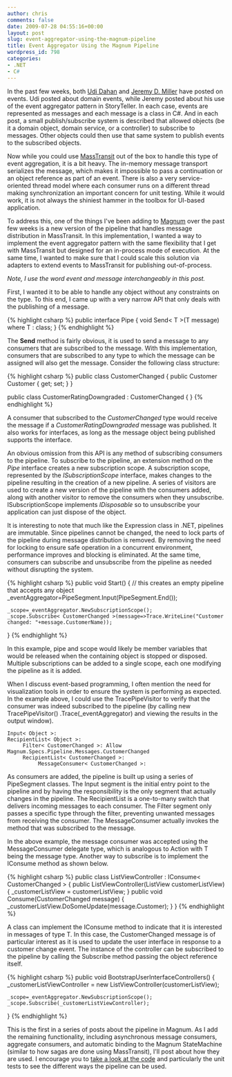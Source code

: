 ```yaml
---
author: chris
comments: false
date: 2009-07-28 04:55:16+00:00
layout: post
slug: event-aggregator-using-the-magnum-pipeline
title: Event Aggregator Using the Magnum Pipeline
wordpress_id: 798
categories:
- .NET
- C#
---
```


In the past few weeks, both [Udi Dahan](http://www.udidahan.com/2009/06/14/domain-events-salvation/) and [Jeremy D. Miller](http://codebetter.com/blogs/jeremy.miller/archive/2009/07/23/how-i-m-using-the-event-aggregator-pattern-in-storyteller.aspx) have posted on events. Udi posted about domain events, while Jeremy posted about his use of the event aggregator pattern in StoryTeller. In each case, events are represented as messages and each message is a class in C#. And in each post, a small publish/subscribe system is described that allowed objects (be it a domain object, domain service, or a controller) to subscribe to messages. Other objects could then use that same system to publish events to the subscribed objects.





Now while you could use [MassTransit](http://code.google.com/p/masstransit/) out of the box to handle this type of event aggregation, it is a bit heavy. The in-memory message transport serializes the message, which makes it impossible to pass a continuation or an object reference as part of an event. There is also a very service-oriented thread model where each consumer runs on a different thread making synchronization an important concern for unit testing. While it would work, it is not always the shiniest hammer in the toolbox for UI-based application.





To address this, one of the things I've been adding to [Magnum](http://code.google.com/p/magnum/) over the past few weeks is a new version of the pipeline that handles message distribution in MassTransit. In this implementation, I wanted a way to implement the event aggregator pattern with the same flexibility that I get with MassTransit but designed for an in-process mode of execution. At the same time, I wanted to make sure that I could scale this solution via adapters to extend events to MassTransit for publishing out-of-process.





_Note, I use the word event and message interchangeably in this post._





First, I wanted it to be able to handle any object without any constraints on the type. To this end, I came up with a very narrow API that only deals with the publishing of a message.



{% highlight csharp %}
public interface Pipe
{
	void Send< T >(T message) where T : class;
}
{% endhighlight %}



The **Send** method is fairly obvious, it is used to send a message to any consumers that are subscribed to the message. With this implementation, consumers that are subscribed to any type to which the message can be assigned will also get the message. Consider the following class structure:



{% highlight csharp %}
public class CustomerChanged
{
	public Customer Customer { get; set; }
}

public class CustomerRatingDowngraded : 
	CustomerChanged
{
}
{% endhighlight %}



A consumer that subscribed to the _CustomerChanged_ type would receive the message if a _CustomerRatingDowngraded_ message was published. It also works for interfaces, as long as the message object being published supports the interface.





An obvious omission from this API is any method of subscribing consumers to the pipeline. To subscribe to the pipeline, an extension method on the _Pipe_ interface creates a new subscription scope. A subscription scope, represented by the _ISubscriptionScope_ interface, makes changes to the pipeline resulting in the creation of a new pipeline. A series of visitors are used to create a new version of the pipeline with the consumers added, along with another visitor to remove the consumers when they unsubscribe. ISubscriptionScope implements _IDisposable_ so to unsubscribe your application can just dispose of the object.





It is interesting to note that much like the Expression class in .NET, pipelines are immutable. Since pipelines cannot be changed, the need to lock parts of the pipeline during message distribution is removed. By removing the need for locking to ensure safe operation in a concurrent environment, performance improves and blocking is eliminated. At the same time, consumers can subscribe and unsubscribe from the pipeline as needed without disrupting the system.



{% highlight csharp %}
public void Start()
{
	// this creates an empty pipeline that accepts any object
	_eventAggregator=PipeSegment.Input(PipeSegment.End());

	_scope=_eventAggregator.NewSubscriptionScope();
	_scope.Subscribe< CustomerChanged >(message=>Trace.WriteLine("Customer changed: "+message.CustomerName));
}
{% endhighlight %}



In this example, pipe and scope would likely be member variables that would be released when the containing object is stopped or disposed. Multiple subscriptions can be added to a single scope, each one modifying the pipeline as it is added.





When I discuss event-based programming, I often mention the need for visualization tools in order to ensure the system is performing as expected. In the example above, I could use the TracePipeVisitor to verify that the consumer was indeed subscribed to the pipeline (by calling new TracePipeVisitor() .Trace(_eventAggregator) and viewing the results in the output window).




    
    
    Input< Object >: 
    RecipientList< Object >: 
         Filter< CustomerChanged >: Allow Magnum.Specs.Pipeline.Messages.CustomerChanged
         RecipientList< CustomerChanged >: 
              MessageConsumer< CustomerChanged >: 
    





As consumers are added, the pipeline is built up using a series of PipeSegment classes. The Input segment is the initial entry point to the pipeline and by having the responsibility is the only segment that actually changes in the pipeline. The RecipientList is a one-to-many switch that delivers incoming messages to each consumer. The Filter segment only passes a specific type through the filter, preventing unwanted messages from receiving the consumer. The MessageConsumer actually invokes the method that was subscribed to the message.





In the above example, the message consumer was accepted using the MessageConsumer delegate type, which is analogous to Action with T being the message type. Another way to subscribe is to implement the IConsume method as shown below.



{% highlight csharp %}
public class ListViewController :
	IConsume< CustomerChanged >
{
	public ListViewController(ListView customerListView)
	{
		_customerListView = customerListView;
	}
	public void Consume(CustomerChanged message)
	{
		_customerListView.DoSomeUpdate(message.Customer);
	}
}
{% endhighlight %}



A class can implement the IConsume method to indicate that it is interested in messages of type T. In this case, the CustomerChanged message is of particular interest as it is used to update the user interface in response to a customer change event. The instance of the controller can be subscribed to the pipeline by calling the Subscribe method passing the object reference itself.



{% highlight csharp %}
public void BootstrapUserInterfaceControllers()
{
	_customerListViewController = new ListViewController(customerListView);

	_scope=_eventAggregator.NewSubscriptionScope();
	_scope.Subscribe(_customerListViewController);
}
{% endhighlight %}



This is the first in a series of posts about the pipeline in Magnum. As I add the remaining functionality, including asynchronous message consumers, aggregate consumers, and automatic binding to the Magnum StateMachine (similar to how sagas are done using MassTransit), I'll post about how they are used. I encourage you to [take a look at the code](http://code.google.com/p/magnum/) and particularly the unit tests to see the different ways the pipeline can be used.



